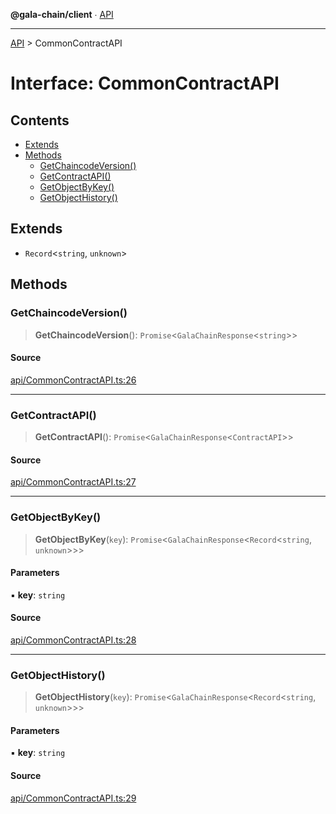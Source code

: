 **@gala-chain/client** ∙ [API](../exports.md)

***

[API](../exports.md) > CommonContractAPI

# Interface: CommonContractAPI

## Contents

- [Extends](CommonContractAPI.md#extends)
- [Methods](CommonContractAPI.md#methods)
  - [GetChaincodeVersion()](CommonContractAPI.md#getchaincodeversion)
  - [GetContractAPI()](CommonContractAPI.md#getcontractapi)
  - [GetObjectByKey()](CommonContractAPI.md#getobjectbykey)
  - [GetObjectHistory()](CommonContractAPI.md#getobjecthistory)

## Extends

- `Record`\<`string`, `unknown`\>

## Methods

### GetChaincodeVersion()

> **GetChaincodeVersion**(): `Promise`\<`GalaChainResponse`\<`string`\>\>

#### Source

[api/CommonContractAPI.ts:26](https://github.com/GalaChain/sdk/blob/bcbbb18/chain-client/src/api/CommonContractAPI.ts#L26)

***

### GetContractAPI()

> **GetContractAPI**(): `Promise`\<`GalaChainResponse`\<`ContractAPI`\>\>

#### Source

[api/CommonContractAPI.ts:27](https://github.com/GalaChain/sdk/blob/bcbbb18/chain-client/src/api/CommonContractAPI.ts#L27)

***

### GetObjectByKey()

> **GetObjectByKey**(`key`): `Promise`\<`GalaChainResponse`\<`Record`\<`string`, `unknown`\>\>\>

#### Parameters

▪ **key**: `string`

#### Source

[api/CommonContractAPI.ts:28](https://github.com/GalaChain/sdk/blob/bcbbb18/chain-client/src/api/CommonContractAPI.ts#L28)

***

### GetObjectHistory()

> **GetObjectHistory**(`key`): `Promise`\<`GalaChainResponse`\<`Record`\<`string`, `unknown`\>\>\>

#### Parameters

▪ **key**: `string`

#### Source

[api/CommonContractAPI.ts:29](https://github.com/GalaChain/sdk/blob/bcbbb18/chain-client/src/api/CommonContractAPI.ts#L29)
